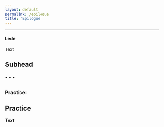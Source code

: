 ```yaml
---
layout: default
permalink: /epilogue﻿
title: 'Epilogue﻿'
---
```


***

#### Lede

Text

## Subhead

###### • • •

### Practice:

## Practice<br/>
##### Text


